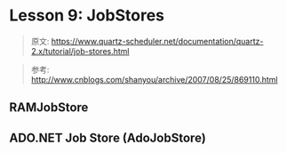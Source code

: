 # Lesson 9: JobStores

> 原文: https://www.quartz-scheduler.net/documentation/quartz-2.x/tutorial/job-stores.html

> 参考: http://www.cnblogs.com/shanyou/archive/2007/08/25/869110.html




## RAMJobStore



## ADO.NET Job Store (AdoJobStore)